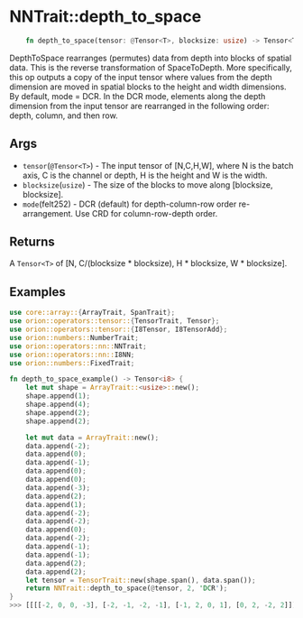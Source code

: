 # NNTrait::depth_to_space

```rust
    fn depth_to_space(tensor: @Tensor<T>, blocksize: usize) -> Tensor<T>;
```

DepthToSpace rearranges (permutes) data from depth into blocks of spatial data. This is the reverse transformation of SpaceToDepth. More specifically, this op outputs a copy of the input tensor where values from the depth dimension are moved in spatial blocks to the height and width dimensions. By default, mode = DCR. In the DCR mode, elements along the depth dimension from the input tensor are rearranged in the following order: depth, column, and then row. 

## Args

* `tensor`(`@Tensor<T>`) - The input tensor of [N,C,H,W], where N is the batch axis, C is the channel or depth, H is the height and W is the width.
* `blocksize`(`usize`) - The size of the blocks to move along [blocksize, blocksize].
* `mode`(felt252) - DCR (default) for depth-column-row order re-arrangement. Use CRD for column-row-depth order.

## Returns

A `Tensor<T>` of [N, C/(blocksize * blocksize), H * blocksize, W * blocksize].

## Examples

```rust
use core::array::{ArrayTrait, SpanTrait};
use orion::operators::tensor::{TensorTrait, Tensor};
use orion::operators::tensor::{I8Tensor, I8TensorAdd};
use orion::numbers::NumberTrait;
use orion::operators::nn::NNTrait;
use orion::operators::nn::I8NN;
use orion::numbers::FixedTrait;

fn depth_to_space_example() -> Tensor<i8> {
    let mut shape = ArrayTrait::<usize>::new();
    shape.append(1);
    shape.append(4);
    shape.append(2);
    shape.append(2);

    let mut data = ArrayTrait::new();
    data.append(-2);
    data.append(0);
    data.append(-1);
    data.append(0);
    data.append(0);
    data.append(-3);
    data.append(2);
    data.append(1);
    data.append(-2);
    data.append(-2);
    data.append(0);
    data.append(-2);
    data.append(-1);
    data.append(-1);
    data.append(2);
    data.append(2);
    let tensor = TensorTrait::new(shape.span(), data.span());
    return NNTrait::depth_to_space(@tensor, 2, 'DCR');
}
>>> [[[[-2, 0, 0, -3], [-2, -1, -2, -1], [-1, 2, 0, 1], [0, 2, -2, 2]]]]
```
